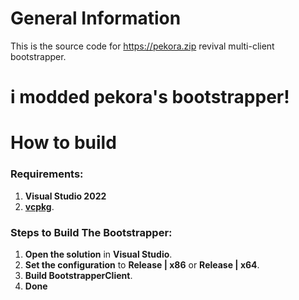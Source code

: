 # General Information
This is the source code for https://pekora.zip revival multi-client bootstrapper.

# i modded pekora's bootstrapper!

# How to build

### Requirements:
1. **Visual Studio 2022**
2. **[vcpkg](https://learn.microsoft.com/en-us/vcpkg/get_started/get-started-vs?pivots=shell-powershell)**.

### Steps to Build The Bootstrapper:
1. **Open the solution** in **Visual Studio**.
2. **Set the configuration** to **Release | x86** or **Release | x64**.
4. **Build BootstrapperClient**.
5. **Done**
